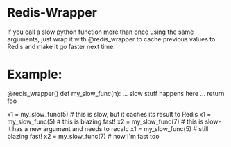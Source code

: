 # Redis-Wrapper
If you call a slow python function more than once using the same arguments, just wrap it with @redis_wrapper to cache previous values to Redis and make it go faster next time.

# Example:
@redis_wrapper()
def my_slow_func(n):
  ... slow stuff happens here ...
  return foo
 
 x1 = my_slow_func(5) # this is slow, but it caches its result to Redis
 x1 = my_slow_func(5) # this is blazing fast!
 x2 = my_slow_func(7) # this is slow- it has a new argument and needs to recalc
 x1 = my_slow_func(5) # still blazing fast!
 x2 = my_slow_func(7) # now I'm fast too
